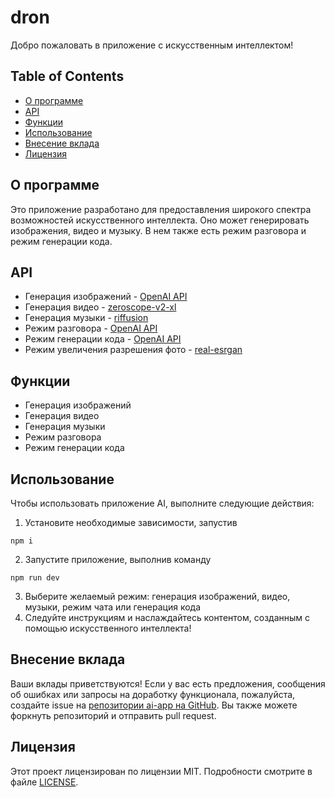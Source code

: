 # dron

Добро пожаловать в приложение с искусственным интеллектом!

## Table of Contents

- [О программе](#about-the-program)
- [API](#api)
- [Функции](#functions)
- [Использование](#usage)
- [Внесение вклада](#contributing)
- [Лицензия](#license)

## О программе
<a id="about-the-program"></a>
Это приложение разработано для предоставления широкого спектра возможностей искусственного интеллекта. Оно может генерировать изображения, видео и музыку. В нем также есть режим разговора и режим генерации кода.

## API
<a id="api"></a>
- Генерация изображений - [OpenAI API](https://openai.com/api)
- Генерация видео - [zeroscope-v2-xl](https://replicate.com/anotherjesse/zeroscope-v2-xl)
- Генерация музыки - [riffusion](https://replicate.com/riffusion/riffusion)
- Режим разговора - [OpenAI API](https://openai.com/api)
- Режим генерации кода - [OpenAI API](https://openai.com/api)
- Режим увеличения разрешения фото - [real-esrgan](https://replicate.com/nightmareai/real-esrgan)

## Функции
<a id="functions"></a>
- Генерация изображений
- Генерация видео
- Генерация музыки
- Режим разговора
- Режим генерации кода

## Использование
<a id="usage"></a>
Чтобы использовать приложение AI, выполните следующие действия:

1. Установите необходимые зависимости, запустив 
```shell
npm i
```
2. Запустите приложение, выполнив команду
 ```shell
npm run dev
```
3. Выберите желаемый режим: генерация изображений, видео, музыки, режим чата или генерация кода
4. Следуйте инструкциям и наслаждайтесь контентом, созданным с помощью искусственного интеллекта!

## Внесение вклада
<a id="contributing"></a>

Ваши вклады приветствуются! Если у вас есть предложения, сообщения об ошибках или запросы на доработку функционала, пожалуйста, создайте issue на [репозитории ai-app на GitHub](https://github.com/pharaohchik/ai-app/issues). Вы также можете форкнуть репозиторий и отправить pull request.

## Лицензия
<a id="license"></a>
Этот проект лицензирован по лицензии MIT. Подробности смотрите в файле [LICENSE](LICENSE).
